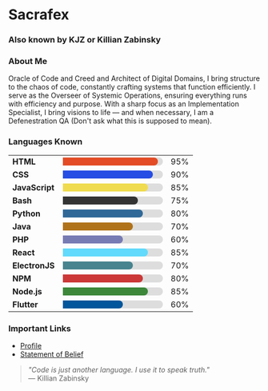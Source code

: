 # Sacrafex
### Also known by KJZ or Killian Zabinsky

### About Me

Oracle of Code and Creed and Architect of Digital Domains, I bring structure to the chaos of code, constantly crafting systems that function efficiently. I serve as the Overseer of Systemic Operations, ensuring everything runs with efficiency and purpose. With a sharp focus as an Implementation Specialist, I bring visions to life — and when necessary, I am a Defenestration QA (Don't ask what this is supposed to mean).

### Languages Known

<table>
  <tr>
    <td><b>HTML</b></td>
    <td>
      <div style="background:#ddd;border-radius:10px;width:200px;height:16px;">
        <div style="background:#e34c26;width:95%;height:100%;border-radius:0 10px 10px 0;"></div>
      </div>
    </td>
    <td>95%</td>
  </tr>
  <tr>
    <td><b>CSS</b></td>
    <td>
      <div style="background:#ddd;border-radius:10px;width:200px;height:16px;">
        <div style="background:#264de4;width:90%;height:100%;border-radius:0 10px 10px 0;"></div>
      </div>
    </td>
    <td>90%</td>
  </tr>
  <tr>
    <td><b>JavaScript</b></td>
    <td>
      <div style="background:#ddd;border-radius:10px;width:200px;height:16px;">
        <div style="background:#f0db4f;width:85%;height:100%;border-radius:0 10px 10px 0;"></div>
      </div>
    </td>
    <td>85%</td>
  </tr>
  <tr>
    <td><b>Bash</b></td>
    <td>
      <div style="background:#ddd;border-radius:10px;width:200px;height:16px;">
        <div style="background:#333;width:75%;height:100%;border-radius:0 10px 10px 0;"></div>
      </div>
    </td>
    <td>75%</td>
  </tr>
  <tr>
    <td><b>Python</b></td>
    <td>
      <div style="background:#ddd;border-radius:10px;width:200px;height:16px;">
        <div style="background:#306998;width:80%;height:100%;border-radius:0 10px 10px 0;"></div>
      </div>
    </td>
    <td>80%</td>
  </tr>
  <tr>
    <td><b>Java</b></td>
    <td>
      <div style="background:#ddd;border-radius:10px;width:200px;height:16px;">
        <div style="background:#b07219;width:70%;height:100%;border-radius:0 10px 10px 0;"></div>
      </div>
    </td>
    <td>70%</td>
  </tr>
  <tr>
    <td><b>PHP</b></td>
    <td>
      <div style="background:#ddd;border-radius:10px;width:200px;height:16px;">
        <div style="background:#777bb4;width:60%;height:100%;border-radius:0 10px 10px 0;"></div>
      </div>
    </td>
    <td>60%</td>
  </tr>
  <tr>
    <td><b>React</b></td>
    <td>
      <div style="background:#ddd;border-radius:10px;width:200px;height:16px;">
        <div style="background:#61dafb;width:85%;height:100%;border-radius:0 10px 10px 0;"></div>
      </div>
    </td>
    <td>85%</td>
  </tr>
  <tr>
    <td><b>ElectronJS</b></td>
    <td>
      <div style="background:#ddd;border-radius:10px;width:200px;height:16px;">
        <div style="background:#47848f;width:70%;height:100%;border-radius:0 10px 10px 0;"></div>
      </div>
    </td>
    <td>70%</td>
  </tr>
  <tr>
    <td><b>NPM</b></td>
    <td>
      <div style="background:#ddd;border-radius:10px;width:200px;height:16px;">
        <div style="background:#cb3837;width:80%;height:100%;border-radius:0 10px 10px 0;"></div>
      </div>
    </td>
    <td>80%</td>
  </tr>
  <tr>
    <td><b>Node.js</b></td>
    <td>
      <div style="background:#ddd;border-radius:10px;width:200px;height:16px;">
        <div style="background:#3c873a;width:85%;height:100%;border-radius:0 10px 10px 0;"></div>
      </div>
    </td>
    <td>85%</td>
  </tr>
  <tr>
    <td><b>Flutter</b></td>
    <td>
      <div style="background:#ddd;border-radius:10px;width:200px;height:16px;">
        <div style="background:#02569B;width:60%;height:100%;border-radius:0 10px 10px 0;"></div>
      </div>
    </td>
    <td>60%</td>
  </tr>
</table>

### Important Links

- [Profile](https://sacrafex.github.io/Sacrafex/etc/profile.html)
- [Statement of Belief](https://sacrafex.github.io/Sacrafex/etc/statement-of-belief.html)

> _"Code is just another language. I use it to speak truth."_  
> — Killian Zabinsky
